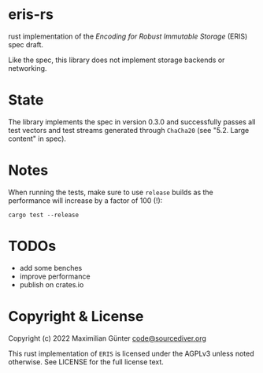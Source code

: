 # eris-rs

rust implementation of the *Encoding for Robust Immutable Storage* (ERIS) spec draft.

Like the spec, this library does not implement storage backends or networking.

# State

The library implements the spec in version 0.3.0 and successfully passes all test vectors
and test streams generated through `ChaCha20` (see "5.2. Large content" in spec).

# Notes

When running the tests, make sure to use `release` builds as the performance will increase
by a factor of 100 (!):

```
cargo test --release
```

# TODOs

* add some benches
* improve performance
* publish on crates.io

# Copyright & License

Copyright (c) 2022 Maximilian Günter <code@sourcediver.org>

This rust implementation of `ERIS` is licensed under the AGPLv3 unless noted otherwise.
See LICENSE for the full license text.
